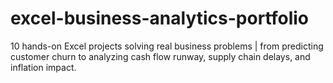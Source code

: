 # excel-business-analytics-portfolio
10 hands-on Excel projects solving real business problems | from predicting customer churn to analyzing cash flow runway, supply chain delays, and inflation impact.
